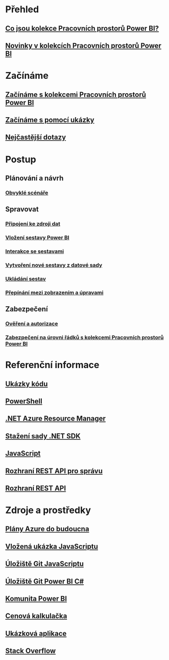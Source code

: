 # Přehled
## [Co jsou kolekce Pracovních prostorů Power BI?](what-are-power-bi-workspace-collections.md)
## [Novinky v kolekcích Pracovních prostorů Power BI](whats-new.md)

# Začínáme
## [Začínáme s kolekcemi Pracovních prostorů Power BI](get-started.md)
## [Začínáme s pomocí ukázky](get-started-sample.md)
## [Nejčastější dotazy](faq.md)

# Postup
## Plánování a návrh
### [Obvyklé scénáře](scenarios.md)

## Spravovat
### [Připojení ke zdroji dat](connect-datasource.md)
### [Vložení sestavy Power BI](embed-report.md)
### [Interakce se sestavami](interact-with-reports.md)
### [Vytvoření nové sestavy z datové sady](create-report-from-dataset.md)
### [Ukládání sestav](save-reports.md)
### [Přepínání mezi zobrazením a úpravami](toggle-mode.md)

## Zabezpečení
### [Ověření a autorizace](app-token-flow.md)
### [Zabezpečení na úrovni řádků s kolekcemi Pracovních prostorů Power BI](row-level-security.md)

# Referenční informace
## [Ukázky kódu](https://azure.microsoft.com/resources/samples/?service=power-bi-embedded)
## [PowerShell](/powershell/module/azurerm.powerbiembedded)
## [.NET Azure Resource Manager](/dotnet/api/microsoft.azure.management.powerbiembedded)
## [Stažení sady .NET SDK](https://www.nuget.org/profiles/powerbi)
## [JavaScript](https://github.com/Microsoft/PowerBI-JavaScript/wiki)
## [Rozhraní REST API pro správu](/rest/api/powerbiembedded/)
## [Rozhraní REST API](https://msdn.microsoft.com/library/azure/mt711507.aspx)

# Zdroje a prostředky
## [Plány Azure do budoucna](https://azure.microsoft.com/roadmap/?category=intelligence-analytics)
## [Vložená ukázka JavaScriptu](https://microsoft.github.io/PowerBI-JavaScript/demo/)
## [Úložiště Git JavaScriptu](https://github.com/Microsoft/PowerBI-JavaScript)
## [Úložiště Git Power BI C#](https://github.com/Microsoft/PowerBI-CSharp)
## [Komunita Power BI](http://community.powerbi.com/t5/Developer/bd-p/Developer)
## [ Cenová kalkulačka](https://azure.microsoft.com/pricing/calculator/)
## [Ukázková aplikace](https://github.com/Azure-Samples/power-bi-embedded-integrate-report-into-web-app/)
## [Stack Overflow](http://stackoverflow.com/questions/tagged/powerbi)
